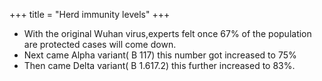 +++
title = "Herd immunity levels"
+++

- With the original Wuhan virus,experts felt once 67% of the population are protected cases will come down.
- Next came Alpha variant( B 117) this number got increased to  75%
- Then came Delta variant( B 1.617.2) this further increased to  83%.
